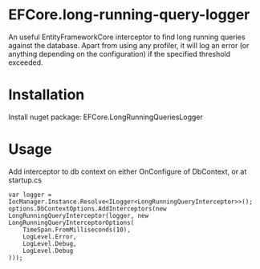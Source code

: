 # EFCore.long-running-query-logger

An useful EntityFrameworkCore interceptor to find long running queries against the database. Apart from using any profiler, it will log an error (or anything depending on the configuration) if the specified threshold exceeded.

# Installation

Install nuget package: EFCore.LongRunningQueriesLogger

# Usage

Add interceptor to db context on either OnConfigure of DbContext, or at startup.cs

````
var logger = IocManager.Instance.Resolve<ILogger<LongRunningQueryInterceptor>>();
options.DbContextOptions.AddInterceptors(new LongRunningQueryInterceptor(logger, new LongRunningQueryInterceptorOptions(
    TimeSpan.FromMilliseconds(10),
    LogLevel.Error,
    LogLevel.Debug,
    LogLevel.Debug
)));
````
